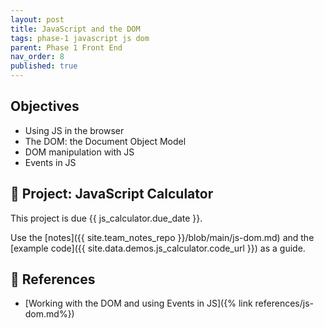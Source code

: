 ```yaml
---
layout: post
title: JavaScript and the DOM
tags: phase-1 javascript js dom
parent: Phase 1 Front End
nav_order: 8
published: true
---
```



## Objectives

- Using JS in the browser
- The DOM: the Document Object Model
- DOM manipulation with JS
- Events in JS

## 🎯 Project: JavaScript Calculator

This project is due {{ js_calculator.due_date }}.


Use the [notes]({{ site.team_notes_repo }}/blob/main/js-dom.md) and the [example code]({{ site.data.demos.js_calculator.code_url }}) as a guide.

## 🔖 References

- [Working with the DOM and using Events in JS]({% link references/js-dom.md%})
